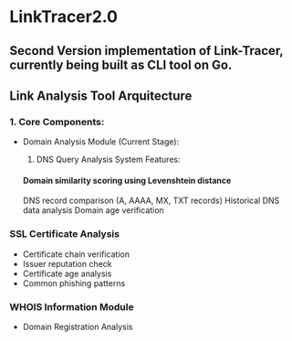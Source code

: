 # LinkTracer2.0

## Second Version implementation of Link-Tracer, currently being built as CLI tool on Go.

## Link Analysis Tool Arquitecture
### 1. Core Components:

- Domain Analysis Module (Current Stage):
    1. DNS Query Analysis System
    Features:

    #### Domain similarity scoring using Levenshtein distance
    DNS record comparison (A, AAAA, MX, TXT records)
    Historical DNS data analysis
    Domain age verification

### SSL Certificate Analysis

- Certificate chain verification
- Issuer reputation check
- Certificate age analysis
- Common phishing patterns

### WHOIS Information Module

- Domain Registration Analysis

